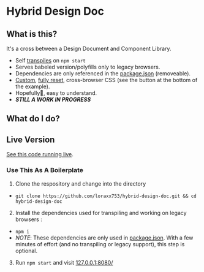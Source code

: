 # Hybrid Design Doc

## What is this?

It's a cross between a Design Document and Component Library.

* Self [transpiles](https://github.com/loraxx753/design-doc-concept/blob/master/package.json#L7) on `npm start`
* Serves babeled version/polyfills only to legacy browsers.
* Dependencies are only referenced in the [package.json](https://github.com/loraxx753/hybrid-design-doc/blob/master/package.json#L7-L12) (removeable).
* [Custom](https://github.com/loraxx753/hybrid-design-doc/blob/master/_assets/styles/lib/base.css), [fully reset](https://github.com/loraxx753/hybrid-design-doc/blob/master/_assets/styles/lib/reset.css), cross-browser CSS (see the button at the bottom of the example). 
* Hopefully🤞, easy to understand.
* _**STILL A WORK IN PROGRESS**_


## What do I do?

## Live Version

[See this code running live](http://hybrid-design-doc.surge.sh/).

### Use This As A Boilerplate

1. Clone the respository and change into the directory
  * `git clone https://github.com/loraxx753/hybrid-design-doc.git && cd hybrid-design-doc`
2. Install the dependencies used for transpiling and working on legacy browsers :
  * `npm i `
  * _NOTE_: These dependencies are only used in [package.json](https://github.com/loraxx753/hybrid-design-doc/blob/master/package.json). With a few minutes of effort (and no transpiling or legacy support), this step is optional.
3. Run `npm start` and visit [127.0.0.1:8080/](http://127.0.0.1:8080/)
